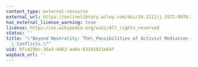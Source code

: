 ```yaml
---
content_type: external-resource
external_url: https://onlinelibrary.wiley.com/doi/10.1111/j.1571-9979.1989.tb00521.x
has_external_license_warning: true
license: https://en.wikipedia.org/wiki/All_rights_reserved
status: ''
title: "\"Beyond Neutrality: The\_Possibilities of Activist Mediation in Public Sector\
  \ Conflicts.\""
uid: 0fc429bc-36a3-4463-aa6e-63341b21e64f
wayback_url: ''
---
```

